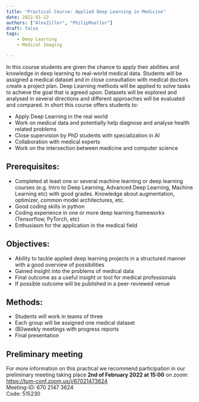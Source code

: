 ```yaml
---
title: "Practical Course: Applied Deep Learning in Medicine"
date: 2022-01-22
authors: ["AlexZiller", "PhilipMueller"]
draft: false
tags:
    - Deep Learning
    - Medical Imaging

---
```

In this course students are given the chance to apply their abilities and knowledge in deep learning to real-world medical data. Students will be assigned a medical dataset and in close consultation with medical doctors create a project plan. Deep Learning methods will be applied to solve tasks to achieve the goal that is agreed upon. Datasets will be explored and analysed in several directions and different approaches will be evaluated and compared.
In short this course offers students to:
 - Apply Deep Learning in the real world
 - Work on medical data and potentially help diagnose and analyse health related problems
 - Close supervision by PhD students with specialization in AI
 - Collaboration with medical experts
 - Work on the intersection between medicine and computer science
## Prerequisites:
 - Completed at least one or several machine learning or deep learning courses (e.g. Intro to Deep Learning, Advanced Deep Learning, Machine Learning etc) with good grades. Knowledge about augmentation, optimizer, common model architectures, etc.
 - Good coding skills in python
 - Coding experience in one or more deep learning frameworks (Tensorflow, PyTorch, etc)
 - Enthusiasm for the application in the medical field
## Objectives:
 - Ability to tackle applied deep learning projects in a structured manner with a good overview of possibilities
 - Gained insight into the problems of medical data
 - Final outcome as a useful insight or tool for medical professionals
 - If possible outcome will be published in a peer-reviewed venue

 ## Methods:
 - Students will work in teams of three
 - Each group will be assigned one medical dataset
 - (Bi)weekly meetings with progress reports
 - Final presentation

## Preliminary meeting
For more information on this practical we recommend participation in our preliminary meeting taking place <b>2nd of February 2022 at 15:00</b> on zoom: </br>
https://tum-conf.zoom.us/j/67021473624 </br>
Meeting-ID: 670 2147 3624 </br>
Code: 515230 </br>

